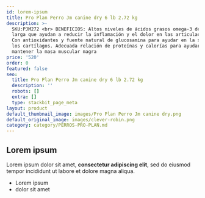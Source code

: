 ```yaml
---
id: lorem-ipsum
title: Pro Plan Perro Jm canine dry 6 lb 2.72 kg
description: >-
  SKU:PJM272 <br> BENEFICIOS: Altos niveles de ácidos grasos omega-3 de cadena
  larga que ayudan a reducir la inflamación y el dolor en las articulaciones.
  Con antioxidantes y fuente natural de glucosamina para ayudar en la salud de
  los cartílagos. Adecuada relación de proteínas y calorías para ayudar a
  mantener la masa muscular magra
price: '520'
order: 0
featured: false
seo:
  title: Pro Plan Perro Jm canine dry 6 lb 2.72 kg
  description: ''
  robots: []
  extra: []
  type: stackbit_page_meta
layout: product
default_thumbnail_image: images/Pro Plan Perro Jm canine dry.png
default_original_image: images/clever-robin.png
category: category/PERROS-PRO-PLAN.md
---
```

## Lorem ipsum

Lorem ipsum dolor sit amet, **consectetur adipiscing elit**, sed do eiusmod tempor incididunt ut labore et dolore magna aliqua.

- Lorem ipsum
- dolor sit amet